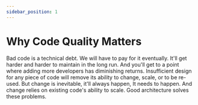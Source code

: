 ```yaml
---
sidebar_position: 1
---
```


# Why Code Quality Matters

Bad code is a technical debt. We will have to pay for it eventually. It'll get harder and harder to maintain in the long run. And you'll get
to a point where adding more developers has diminishing returns. Insufficient design for any piece of code will remove its ability to
change, scale, or to be re-used. But change is inevitable, it'll always happen, It needs to happen. And change relies on existing code's
ability to scale. Good architecture solves these problems.
